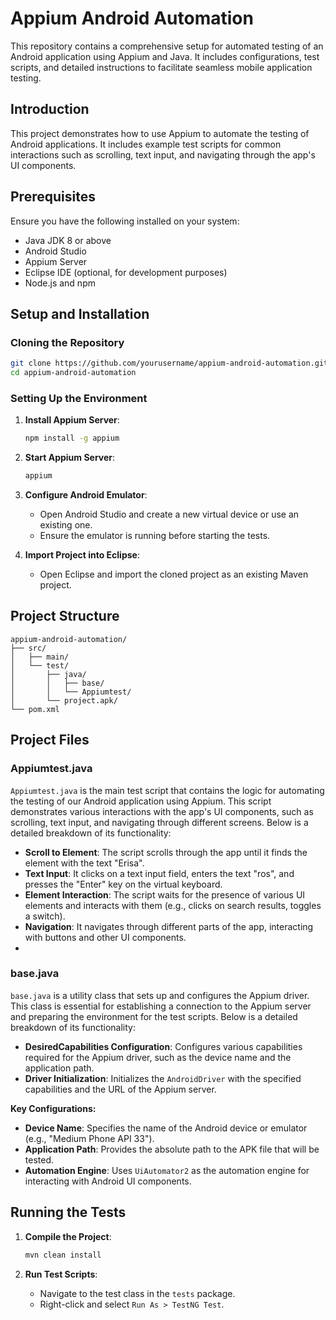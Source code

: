 # Appium Android Automation

This repository contains a comprehensive setup for automated testing of an Android application using Appium and Java. It includes configurations, test scripts, and detailed instructions to facilitate seamless mobile application testing.

## Introduction
This project demonstrates how to use Appium to automate the testing of Android applications. It includes example test scripts for common interactions such as scrolling, text input, and navigating through the app's UI components.

## Prerequisites

Ensure you have the following installed on your system:
- Java JDK 8 or above
- Android Studio
- Appium Server
- Eclipse IDE (optional, for development purposes)
- Node.js and npm

## Setup and Installation

### Cloning the Repository

```bash
git clone https://github.com/yourusername/appium-android-automation.git
cd appium-android-automation
```

### Setting Up the Environment

1. **Install Appium Server**:
    ```bash
    npm install -g appium
    ```

2. **Start Appium Server**:
    ```bash
    appium
    ```

3. **Configure Android Emulator**:
    - Open Android Studio and create a new virtual device or use an existing one.
    - Ensure the emulator is running before starting the tests.

4. **Import Project into Eclipse**:
    - Open Eclipse and import the cloned project as an existing Maven project.

## Project Structure

```
appium-android-automation/
├── src/
│   ├── main/
│   └── test/
│       ├── java/
│       │   ├── base/
│       │   └── Appiumtest/
│       └── project.apk/
└── pom.xml
```

## Project Files

### Appiumtest.java

`Appiumtest.java` is the main test script that contains the logic for automating the testing of our Android application using Appium. This script demonstrates various interactions with the app's UI components, such as scrolling, text input, and navigating through different screens. Below is a detailed breakdown of its functionality:

- **Scroll to Element**: The script scrolls through the app until it finds the element with the text "Erisa".
- **Text Input**: It clicks on a text input field, enters the text "ros", and presses the "Enter" key on the virtual keyboard.
- **Element Interaction**: The script waits for the presence of various UI elements and interacts with them (e.g., clicks on search results, toggles a switch).
- **Navigation**: It navigates through different parts of the app, interacting with buttons and other UI components.
- 
### base.java

`base.java` is a utility class that sets up and configures the Appium driver. This class is essential for establishing a connection to the Appium server and preparing the environment for the test scripts. Below is a detailed breakdown of its functionality:

- **DesiredCapabilities Configuration**: Configures various capabilities required for the Appium driver, such as the device name and the application path.
- **Driver Initialization**: Initializes the `AndroidDriver` with the specified capabilities and the URL of the Appium server.

**Key Configurations:**
- **Device Name**: Specifies the name of the Android device or emulator (e.g., "Medium Phone API 33").
- **Application Path**: Provides the absolute path to the APK file that will be tested.
- **Automation Engine**: Uses `UiAutomator2` as the automation engine for interacting with Android UI components.

## Running the Tests

1. **Compile the Project**:
    ```bash
    mvn clean install
    ```

2. **Run Test Scripts**:
    - Navigate to the test class in the `tests` package.
    - Right-click and select `Run As > TestNG Test`.

